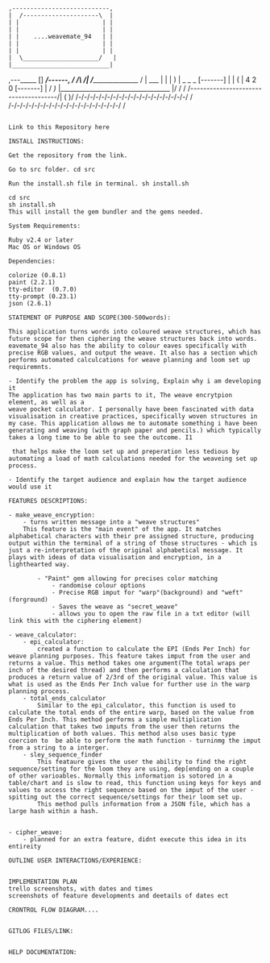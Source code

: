     ,---------------------------,
    |  /---------------------\  |
    | |                       | |
    | |                       | |
    | |    ....weavemate_94   | |
    | |                       | |
    | |                       | |
    |  \_____________________/   |
    |___________________________|
   ,---\_____     []     _______/------,
  /         /______________\           /|
/___________________________________ /  | ___
|                                   |   |    )
|  _ _ _                 [-------]  |   |   (
|  4 2 0                 [-------]  |  /    _)_
|__________________________________ |/     /  /
/-------------------------------------/|   ( )/
/-/-/-/-/-/-/-/-/-/-/-/-/-/-/-/-/-/-/-/ /
/-/-/-/-/-/-/-/-/-/-/-/-/-/-/-/-/-/-/-/ /
~~~~~~~~~~~~~~~~~~~~~~~~~~~~~~~~~~~~~~~"

Link to this Repository here

INSTALL INSTRUCTIONS:

Get the repository from the link. 

Go to src folder. cd src

Run the install.sh file in terminal. sh install.sh

cd src
sh install.sh
This will install the gem bundler and the gems needed.

System Requirements:

Ruby v2.4 or later
Mac OS or Windows OS 

Dependencies:

colorize (0.8.1)
paint (2.2.1)
tty-editor  (0.7.0)
tty-prompt (0.23.1)
json (2.6.1) 

STATEMENT OF PURPOSE AND SCOPE(300-500words):

This application turns words into coloured weave structures, which has future scope for then ciphering the weave structures back into words. eavemate_94 also has the ability to colour eaves specifically with precise RGB values, and output the weave. It also has a section which performs automated calculcations for weave planning and loom set up requiremnts.

- Identify the problem the app is solving, Explain why i am developing it
The application has two main parts to it, The weave encrytpion element, as well as a 
weave pocket calculator. I personally have been fascinated with data visualisation in creative practices, specifically woven structures in my case. This application allows me to automate something i have been generating and weaving (with graph paper and pencils.) which typically takes a long time to be able to see the outcome. I1

 that helps make the loom set up and preperation less tedious by automating a load of math calculations needed for the weaveing set up process. 

- Identify the target audience and explain how the target audience would use it

FEATURES DESCRIPTIONS:

- make_weave_encryption:
    - turns written message into a "weave structures"
    This feature is the "main event" of the app. It matches alphabetical characters with their pre assigned structure, producing output within the terminal of a string of those structures - which is just a re-interpretation of the original alphabetical message. It plays with ideas of data visualisation and encryption, in a lighthearted way.
       
        - "Paint" gem allowing for precises color matching
            - randomise colour options
            - Precise RGB imput for "warp"(background) and "weft"(forground)
            - Saves the weave as "secret_weave"
            - allows you to open the raw file in a txt editor (will link this with the ciphering element)

- weave_calculator:
    - epi_calculator:
        created a function to calculate the EPI (Ends Per Inch) for weave planning purposes. This feature takes imput from the user and returns a value. This method takes one argument(The total wraps per inch of the desired thread) and then performs a calculation that produces a return value of 2/3rd of the original value. This value is what is used as the Ends Per Inch value for further use in the warp planning process.  
    - total_ends_calculator
        Similar to the epi_calculator, this function is used to calculate the total ends of the entire warp, based on the value from Ends Per Inch. This method performs a simple multiplication calculation that takes two imputs from the user then returns the multiplication of both values. This method also uses basic type coercion to  be able to perform the math function - turninmg the imput from a string to a interger.            
    - sley_sequence_finder
        This feataure gives the user the ability to find the right sequence/setting for the loom they are using, dep[ending on a couple of other varioables. Normally this information is sotored in a table/chart and is slow to read, this function using keys for keys and values to access the right sequence based on the imput of the user - spitting out the correct sequence/settings for their loom set up.
        This method pulls information from a JSON file, which has a large hash within a hash. 
                                          

- cipher_weave:
    - planned for an extra feature, didnt execute this idea in its entireity 

OUTLINE USER INTERACTIONS/EXPERIENCE:


IMPLEMENTATION PLAN 
trello screenshots, with dates and times
screenshots of feature developments and deetails of dates ect

CRONTROL FLOW DIAGRAM.... 


GITLOG FILES/LINK:


HELP DOCUMENTATION:





